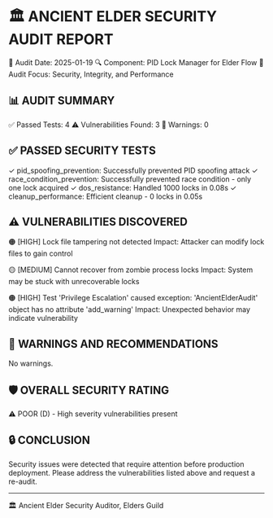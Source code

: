 
🏛️ ANCIENT ELDER SECURITY AUDIT REPORT
=====================================

📅 Audit Date: 2025-01-19
🔍 Component: PID Lock Manager for Elder Flow
🎯 Audit Focus: Security, Integrity, and Performance

## 📊 AUDIT SUMMARY

✅ Passed Tests: 4
⚠️  Vulnerabilities Found: 3
📝 Warnings: 0

## ✅ PASSED SECURITY TESTS

✓ pid_spoofing_prevention: Successfully prevented PID spoofing attack
✓ race_condition_prevention: Successfully prevented race condition - only one lock acquired
✓ dos_resistance: Handled 1000 locks in 0.08s
✓ cleanup_performance: Efficient cleanup - 0 locks in 0.05s

## ⚠️  VULNERABILITIES DISCOVERED

🟠 [HIGH] Lock file tampering not detected
   Impact: Attacker can modify lock files to gain control

🟡 [MEDIUM] Cannot recover from zombie process locks
   Impact: System may be stuck with unrecoverable locks

🟠 [HIGH] Test 'Privilege Escalation' caused exception: 'AncientElderAudit' object has no attribute 'add_warning'
   Impact: Unexpected behavior may indicate vulnerability


## 📝 WARNINGS AND RECOMMENDATIONS

No warnings.

## 🛡️ OVERALL SECURITY RATING

⚠️  POOR (D) - High severity vulnerabilities present

## 🔒 CONCLUSION

Security issues were detected that require attention before production deployment.
Please address the vulnerabilities listed above and request a re-audit.

---
🏛️ Ancient Elder
Security Auditor, Elders Guild
        